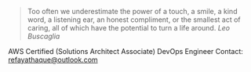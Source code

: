 > Too often we underestimate the power of a touch, a smile, a kind word, a listening ear, an honest compliment, or the smallest act of caring, all of which have the potential to turn a life around.
*Leo Buscaglia*

AWS Certified (Solutions Architect Associate) DevOps Engineer
Contact: refayathaque@outlook.com
